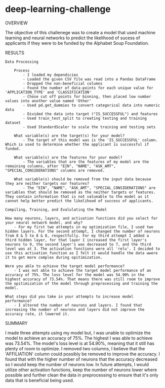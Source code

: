 # deep-learning-challenge

OVERVIEW

The objective of this challenege was to create a model that used machine learning and neural networks to predict the likelihood of sucess of applicants if they were to be funded by the Alphabet Soup Foundation.

RESULTS

    Data Processing 

        Process
            - I loaded my dependicies
            - Loaded the given CSV file was read into a Pandas DataFrame
            - Dropped the non-beneficial columns
            - Found the number of data-points for each unique value for 'APPLICATION_TYPE' and 'CLASSIFICATION'
            - Chose cut off points for binning, then placed low number values into another value named 'Other'
            - Used pd.get_dummies to convert categorical data into numeric data
            - Divided the data into target ("IS_SUCCESSFUL") and features
            - Used train_test_split to creating testing and training dataset
            - Used StandardScaler to scale the training and testing sets

        What variable(s) are the target(s) for your model?
            - The target of this model was is the 'IS_SUCCESSFUL' column. Which is used to determine whether the applicant is successful if funded.

        What variable(s) are the features for your model?
            - The variables that are the features of my model are the remaining columns, after "EIN", "NAME", "ASK_AMT", "SPECIAL_CONSIDERATIONS" columns are removed. 

        What variable(s) should be removed from the input data because they are neither targets nor features?
            - The "EIN", "NAME", "ASK_AMT", "SPECIAL_CONSIDERATIONS" are variables that should be removed as the neither targets or features. They contain information that is not valueable to the model as it cannot help better predict the likelihood of success of applicants. 

    Compiling, Training, and Evalulating the Model

    How many neurons, layers, and activation functions did you select for your neural network model, and why?
        - For my first two attempts in my optimization file, I used two hidden layers. For the second attempt, I changed the number of neurons from 8 & 5 to 8 & 8, respectfully. For my third attempt I added a third hidden layer, for that layer I increased the first layer's neurons to 9, the second layer's was decreased to 7, and the third level was at 3. The activation functions were all 'relu'. I decided to use this activation function as I felt it would handle the data wwere it to get more complex during opitimization.

    Were you able to achieve the target model performance?
        - I was not able to achieve the target model performance of an accuracy of 75%. The loss level for the model was 54.90% in the highest accuracy of 73.54%. That means there was still room to improve the opitimization of the model through preprocessing and training the model.

    What steps did you take in your attempts to increase model performance?
        - I altered the number of neurons and layers. I found that increasing the number of neurons and layers did not improve the accuracy rate, it lowered it. 

SUMMARY

I made three attempts using my model but, I was unable to optimize the model to achieve an accuracy of 75%. The highest I was able to achieve was 73.54%. The model's loss level is at 54.90%, meaning that it still has plenty of room to optimize. I removed two columns, I believe that the 'AFFILIATION' column could possibly be removed to improve the accuracy. I found that with the higher number of neurons that the accuracy decreased so I would keep the number of neurons low. In future attempts, I would utilize other activation functions, keep the number of neurons lower where possible and further clean the data in preprocessing to ensure that it's only data that is beneficial being used. 